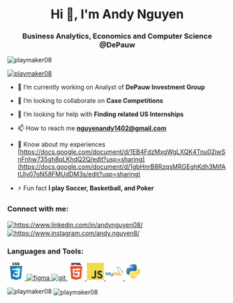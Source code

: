 <h1 align="center">Hi 👋, I'm Andy Nguyen</h1>
<h3 align="center">Business Analytics, Economics and Computer Science @DePauw</h3>

<p align="left"> <img src="https://komarev.com/ghpvc/?username=playmaker08&label=Profile%20views&color=0e75b6&style=flat" alt="playmaker08" /> </p>

<p align="left"> <a href="https://github.com/ryo-ma/github-profile-trophy"><img src="https://github-profile-trophy.vercel.app/?username=playmaker08" alt="playmaker08" /></a> </p>

- 🔭 I’m currently working on Analyst of **DePauw Investment Group**

- 👯 I’m looking to collaborate on **Case Competitions**

- 🤝 I’m looking for help with **Finding related US Internships**

- 📫 How to reach me **nguyenandy1402@gmail.com**

- 📄 Know about my experiences [https://docs.google.com/document/d/1EB4FdzMxgWgLXQK4Tnu02iwSnFnhw735gh8qLKhdQ2Q/edit?usp=sharing](https://docs.google.com/document/d/1gbHnrB8RzqsMRGEghKdh3MifAtUly07oN58FMUdDM3s/edit?usp=sharing)

- ⚡ Fun fact **I play Soccer, Basketball, and Poker**

<h3 align="left">Connect with me:</h3>
<p align="left">
<a href="https://linkedin.com/in/https://www.linkedin.com/in/andynguyen08/" target="blank"><img align="center" src="https://raw.githubusercontent.com/rahuldkjain/github-profile-readme-generator/master/src/images/icons/Social/linked-in-alt.svg" alt="https://www.linkedin.com/in/andynguyen08/" height="30" width="40" /></a>
<a href="https://instagram.com/https://www.instagram.com/andy.nguyen8/" target="blank"><img align="center" src="https://raw.githubusercontent.com/rahuldkjain/github-profile-readme-generator/master/src/images/icons/Social/instagram.svg" alt="https://www.instagram.com/andy.nguyen8/" height="30" width="40" /></a>
</p>

<h3 align="left">Languages and Tools:</h3>
<p align="left"> <a href="https://www.w3schools.com/css/" target="_blank" rel="noreferrer"> <img src="https://raw.githubusercontent.com/devicons/devicon/master/icons/css3/css3-original-wordmark.svg" alt="css3" width="40" height="40"/> </a> <a href="https://www.figma.com/" target="_blank" rel="noreferrer"> <img src="https://www.vectorlogo.zone/logos/figma/figma-icon.svg" alt="figma" width="40" height="40"/> </a> <a href="https://git-scm.com/" target="_blank" rel="noreferrer"> <img src="https://www.vectorlogo.zone/logos/git-scm/git-scm-icon.svg" alt="git" width="40" height="40"/> </a> <a href="https://www.w3.org/html/" target="_blank" rel="noreferrer"> <img src="https://raw.githubusercontent.com/devicons/devicon/master/icons/html5/html5-original-wordmark.svg" alt="html5" width="40" height="40"/> </a> <a href="https://developer.mozilla.org/en-US/docs/Web/JavaScript" target="_blank" rel="noreferrer"> <img src="https://raw.githubusercontent.com/devicons/devicon/master/icons/javascript/javascript-original.svg" alt="javascript" width="40" height="40"/> </a> <a href="https://www.mysql.com/" target="_blank" rel="noreferrer"> <img src="https://raw.githubusercontent.com/devicons/devicon/master/icons/mysql/mysql-original-wordmark.svg" alt="mysql" width="40" height="40"/> </a> <a href="https://www.python.org" target="_blank" rel="noreferrer"> <img src="https://raw.githubusercontent.com/devicons/devicon/master/icons/python/python-original.svg" alt="python" width="40" height="40"/> </a> </p>

<p><img align="left" src="https://github-readme-stats.vercel.app/api/top-langs?username=playmaker08&show_icons=true&locale=en&layout=compact" alt="playmaker08" /></p>

<p>&nbsp;<img align="center" src="https://github-readme-stats.vercel.app/api?username=playmaker08&show_icons=true&locale=en" alt="playmaker08" /></p>
